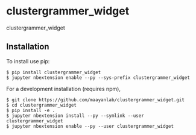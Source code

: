 clustergrammer_widget
===============================

clustergrammer_widget

Installation
------------

To install use pip:

    $ pip install clustergrammer_widget
    $ jupyter nbextension enable --py --sys-prefix clustergrammer_widget


For a development installation (requires npm),

    $ git clone https://github.com/maayanlab/clustergrammer_widget.git
    $ cd clustergrammer_widget
    $ pip install -e .
    $ jupyter nbextension install --py --symlink --user clustergrammer_widget
    $ jupyter nbextension enable --py --user clustergrammer_widget
